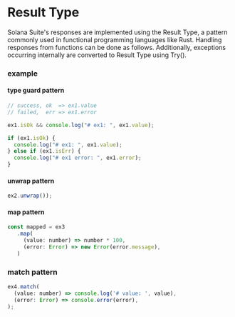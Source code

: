 # Result Type

Solana Suite's responses are implemented using the Result Type, a pattern
commonly used in functional programming languages like Rust. Handling responses
from functions can be done as follows. Additionally, exceptions occurring
internally are converted to Result Type using Try().

### example

#### type guard pattern

```js
// success, ok  => ex1.value
// failed,  err => ex1.error

ex1.isOk && console.log("# ex1: ", ex1.value);

if (ex1.isOk) {
  console.log("# ex1: ", ex1.value);
} else if (ex1.isErr) {
  console.log("# ex1 error: ", ex1.error);
}
```

#### unwrap pattern


```js
ex2.unwrap());
```

#### map pattern


```js
const mapped = ex3
   .map(
     (value: number) => number * 100,
     (error: Error) => new Error(error.message),
   )
```

### match pattern


```js
ex4.match(
  (value: number) => console.log('# value: ', value),
  (error: Error) => console.error(error),
);
```
